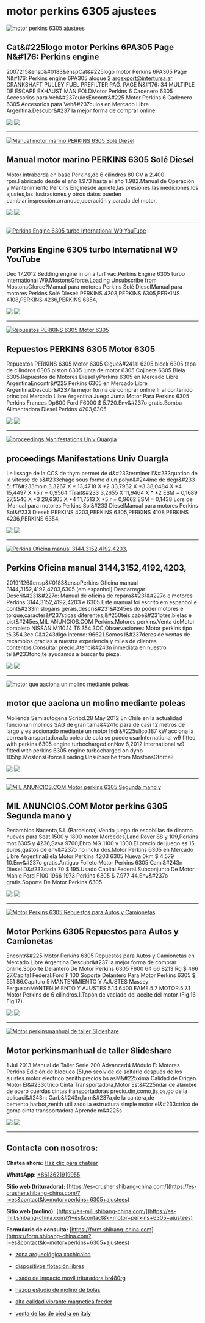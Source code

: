 # motor perkins 6305 ajustees

<a href="https://swt.shibang-china.com/?l=es&img&k=motor+perkins+6305+ajustees" target="_blank">![motor perkins 6305 ajustees](http://static.shibang-china.com/all-800x300/892.jpg)</a>

## Cat&#225logo motor Perkins 6PA305 Page N&#176: Perkins engine
2007215&ensp&#0183&enspCat&#225logo motor Perkins 6PA305 Page N&#176: Perkins engine 6PA305 alogue 2 argexport@intertursa.ar CRANKSHAFT PULLEY FUEL PREFILTER PAG. PAGE N&#176: 34 MULTIPLE DE ESCAPE EXHAUST MANIFOLDMotor Perkins 6 Cadenero 6305 Accesorios para Veh&#237culosEncontr&#225 Motor Perkins 6 Cadenero 6305 Accesorios para Veh&#237culos en Mercado Libre Argentina.Descubr&#237 la mejor forma de comprar online.


<a href="https://whatsapp.shibangsoft.com/WhatsApp.php" target="_blank" title="WhatsApp">![](http://static.shibang-china.com/icon/whatsapp.png)</a> <a href="https://swt.shibang-china.com/?l=es&icon&k=motor+perkins+6305+ajustees" target="_blank">![](http://static.shibang-china.com/icon/chat-es.png)</a>

---

<a href="https://swt.shibang-china.com/?l=es&img&k=motor+perkins+6305+ajustees" target="_blank">![Manual motor marino PERKINS 6305 Solé Diesel](http://static.shibang-china.com/all-800x300/920.jpg)</a>

## Manual motor marino PERKINS 6305 Solé Diesel
Motor intraborda en base Perkins,de 6 cilindros 80 CV a 2.400 rpm.Fabricado desde el año 1.973 hasta el año 1.982.Manual de Operación y Mantenimiento Perkins Enginesde apriete,las presiones,las mediciones,los ajustes,las ilustraciones y otros datos pueden cambiar.inspección,arranque,operación y parada del motor.


<a href="https://whatsapp.shibangsoft.com/WhatsApp.php" target="_blank" title="WhatsApp">![](http://static.shibang-china.com/icon/whatsapp.png)</a> <a href="https://swt.shibang-china.com/?l=es&icon&k=motor+perkins+6305+ajustees" target="_blank">![](http://static.shibang-china.com/icon/chat-es.png)</a>

---

<a href="https://swt.shibang-china.com/?l=es&img&k=motor+perkins+6305+ajustees" target="_blank">![Perkins Engine 6305 turbo International W9 YouTube](http://static.shibang-china.com/all-800x300/784.jpg)</a>

## Perkins Engine 6305 turbo International W9 YouTube
Dec 17,2012 Bedding engine in on a turf vac.Perkins Engine 6305 turbo International W9.MostonsGforce.Loading Unsubscribe from MostonsGforce?Manual para motores Perkins Solé DieselManual para motores Perkins Solé Diesel: PERKINS 4203,PERKINS 6305,PERKINS 4108,PERKINS 4236,PERKINS 6354,


<a href="https://whatsapp.shibangsoft.com/WhatsApp.php" target="_blank" title="WhatsApp">![](http://static.shibang-china.com/icon/whatsapp.png)</a> <a href="https://swt.shibang-china.com/?l=es&icon&k=motor+perkins+6305+ajustees" target="_blank">![](http://static.shibang-china.com/icon/chat-es.png)</a>

---

<a href="https://swt.shibang-china.com/?l=es&img&k=motor+perkins+6305+ajustees" target="_blank">![Repuestos PERKINS 6305 Motor 6305](http://static.shibang-china.com/all-800x300/255.jpg)</a>

## Repuestos PERKINS 6305 Motor 6305
Repuestos PERKINS 6305 Motor 6305 Cigue&#241al 6305 block 6305 tapa de cilindros 6305 piston 6305 junta de motor 6305 Cojinete 6305 Biela 6305.Repuestos de Motores Diesel yPerkins 6305 en Mercado Libre ArgentinaEncontr&#225 Perkins 6305 en Mercado Libre Argentina.Descubr&#237 la mejor forma de comprar online.Ir al contenido principal Mercado Libre Argentina Juego Junta Motor Para Perkins 6305 Perkins Frances Dp600 Ford F6000 $ 5.720.Env&#237o gratis.Bomba Alimentadora Diesel Perkins 4203,6305


<a href="https://whatsapp.shibangsoft.com/WhatsApp.php" target="_blank" title="WhatsApp">![](http://static.shibang-china.com/icon/whatsapp.png)</a> <a href="https://swt.shibang-china.com/?l=es&icon&k=motor+perkins+6305+ajustees" target="_blank">![](http://static.shibang-china.com/icon/chat-es.png)</a>

---

<a href="https://swt.shibang-china.com/?l=es&img&k=motor+perkins+6305+ajustees" target="_blank">![proceedings Manifestations Univ Ouargla](http://static.shibang-china.com/all-800x300/712.jpg)</a>

## proceedings Manifestations Univ Ouargla
Le lissage de la CCS de thym permet de d&#233terminer l'&#233quation de la vitesse de s&#233chage sous forme d'un polyn&#244me de degr&#233 5: fT&#233moin 3,3267 X * 13,4718 X *2 33,7932 X *3 38,0484 X *4 15,4497 X *5 r = 0,9564 fTrait&#233 3,2655 X 11,9464 X * *2 ESM = 0,1689 27,5546 X *3 29,6305 X *4 11,7513 X *5 r = 0,9662 ESM = 0,1438 Lors de lManual para motores Perkins Sol&#233 DieselManual para motores Perkins Sol&#233 Diesel: PERKINS 4203,PERKINS 6305,PERKINS 4108,PERKINS 4236,PERKINS 6354,


<a href="https://whatsapp.shibangsoft.com/WhatsApp.php" target="_blank" title="WhatsApp">![](http://static.shibang-china.com/icon/whatsapp.png)</a> <a href="https://swt.shibang-china.com/?l=es&icon&k=motor+perkins+6305+ajustees" target="_blank">![](http://static.shibang-china.com/icon/chat-es.png)</a>

---

<a href="https://swt.shibang-china.com/?l=es&img&k=motor+perkins+6305+ajustees" target="_blank">![Perkins Oficina manual 3144,3152,4192,4203,](http://static.shibang-china.com/all-800x300/243.jpg)</a>

## Perkins Oficina manual 3144,3152,4192,4203,
20191126&ensp&#0183&enspPerkins Oficina manual 3144,3152,4192,4203,6305 (em espanhol) Descarregar Descri&#231&#227o: Manual de oficina de repara&#231&#227o e motores Perkins 3144,3152,4192,4203 e 6305.Este manual foi escrito em espanhol e cont&#233m slogans gerais,descri&#231&#245es do poder motores e torque,caracter&#237sticas diferentes,&#250teis,cabe&#231otes,bielas e pist&#245es,MIL ANUNCIOS.COM Perkins.Motores perkins.Venta deMotor completo NISSAN M110.14 T6.354.3CC,Observaciones: Motor perkins tipo t6.354.3cc C&#243digo interno: 96621.Somos l&#237deres de ventas de recambios gracias a nuestra experiencia y miles de clientes contentos.Consultar precio.Atenci&#243n inmediata en nuestro tel&#233fono,te ayudamos a buscar tu pieza.


<a href="https://whatsapp.shibangsoft.com/WhatsApp.php" target="_blank" title="WhatsApp">![](http://static.shibang-china.com/icon/whatsapp.png)</a> <a href="https://swt.shibang-china.com/?l=es&icon&k=motor+perkins+6305+ajustees" target="_blank">![](http://static.shibang-china.com/icon/chat-es.png)</a>

---

<a href="https://swt.shibang-china.com/?l=es&img&k=motor+perkins+6305+ajustees" target="_blank">![motor que aaciona un molino mediante poleas](http://static.shibang-china.com/all-800x300/100.jpg)</a>

## motor que aaciona un molino mediante poleas
Molienda Semiautogena Scribd.28 May 2012 En Chile en la actualidad funcionan molinos SAG de gran tama&#241o para.de casi 12 metros de largo y es accionado mediante un motor hidr&#225ulico.187 kW acciona la correa transportadora.la polea de cola se puede usarInternational w9 fitted with perkins 6305 engine turbocharged onNov 6,2012 International w9 fitted with perkins 6305 engine turbocharged on dyno 105hp.MostonsGforce.Loading Unsubscribe from MostonsGforce?


<a href="https://whatsapp.shibangsoft.com/WhatsApp.php" target="_blank" title="WhatsApp">![](http://static.shibang-china.com/icon/whatsapp.png)</a> <a href="https://swt.shibang-china.com/?l=es&icon&k=motor+perkins+6305+ajustees" target="_blank">![](http://static.shibang-china.com/icon/chat-es.png)</a>

---

<a href="https://swt.shibang-china.com/?l=es&img&k=motor+perkins+6305+ajustees" target="_blank">![MIL ANUNCIOS.COM Motor perkins 6305 Segunda mano y](http://static.shibang-china.com/all-800x300/973.jpg)</a>

## MIL ANUNCIOS.COM Motor perkins 6305 Segunda mano y
Recambios Nacenta,S.L.(Barcelona).Vendo juego de escobillas de dinamo nuevas para Seat 1500 y 1800 motor Mercedes,Land Rover 88 y 109,Perkins mot.6305 y 4236,Sava 9700,Ebro MG 1100 y 1300.El precio del juego es 15 euros,gastos de env&#237o no inclui dos.Motor Perkins 6305 en Mercado Libre ArgentinaBiela Motor Perkins 4203 6305 Nueva 0km $ 4.579 10.Env&#237o gratis.Antiguo Folleto Motor Perkins 6305 Cami&#243n Diesel D&#233cada 70 $ 195.Usado Capital Federal.Subconjunto De Motor Mahle Ford F100 1966 1973 Perkins 6305 $ 7.977 44.Env&#237o gratis.Soporte De Motor Perkins 6305


<a href="https://whatsapp.shibangsoft.com/WhatsApp.php" target="_blank" title="WhatsApp">![](http://static.shibang-china.com/icon/whatsapp.png)</a> <a href="https://swt.shibang-china.com/?l=es&icon&k=motor+perkins+6305+ajustees" target="_blank">![](http://static.shibang-china.com/icon/chat-es.png)</a>

---

<a href="https://swt.shibang-china.com/?l=es&img&k=motor+perkins+6305+ajustees" target="_blank">![Motor Perkins 6305 Repuestos para Autos y Camionetas](http://static.shibang-china.com/all-800x300/127.jpg)</a>

## Motor Perkins 6305 Repuestos para Autos y Camionetas
Encontr&#225 Motor Perkins 6305 Repuestos para Autos y Camionetas en Mercado Libre Argentina.Descubr&#237 la mejor forma de comprar online.Soporte Delantero De Motor Perkins 6305 F600 64 66 8213 Rg $ 466 27.Capital Federal.Ford F 100 Soporte Delantero Para Motor Perkins 6305 $ 551 86.Capítulo 5 MANTENIMIENTO Y AJUSTES Massey FergusonMANTENIMIENTO Y AJUSTES.5.14.6400 EAME.5.7 MOTOR.5.7.1 Motor Perkins de 6 cilindros.1.Tapón de vaciado del aceite del motor (Fig.16 Fig.17).


<a href="https://whatsapp.shibangsoft.com/WhatsApp.php" target="_blank" title="WhatsApp">![](http://static.shibang-china.com/icon/whatsapp.png)</a> <a href="https://swt.shibang-china.com/?l=es&icon&k=motor+perkins+6305+ajustees" target="_blank">![](http://static.shibang-china.com/icon/chat-es.png)</a>

---

<a href="https://swt.shibang-china.com/?l=es&img&k=motor+perkins+6305+ajustees" target="_blank">![Motor perkinsmanhual de taller Slideshare](http://static.shibang-china.com/all-800x300/259.jpg)</a>

## Motor perkinsmanhual de taller Slideshare
1 Jul 2013 Manual de Taller Serie 200 Advanced4 Módulo E: Motores Perkins Edición.de bloqueo (5),no seolvide de soltarlo después de los ajustes.motor electrico zenith precios bs asM&#225xima Calidad de Origen Motor El&#233ctrico Cinta Transportadora,Motor Est&#225ndar de alambre de acero cuerdas cintas transportadoras precio.din,como,jis,bs,gb de la aplicaci&#243n: Carb&#243n,la m&#237a,de la cantera,de cemento,harbor,zenith utilizado la estructura simple motor el&#233ctrico de goma cinta transportadora.Aprende m&#225s


<a href="https://whatsapp.shibangsoft.com/WhatsApp.php" target="_blank" title="WhatsApp">![](http://static.shibang-china.com/icon/whatsapp.png)</a> <a href="https://swt.shibang-china.com/?l=es&icon&k=motor+perkins+6305+ajustees" target="_blank">![](http://static.shibang-china.com/icon/chat-es.png)</a>

---
## Contacta con nosotros:

**Chatea ahora:** [Haz clic para chatear](https://swt.shibang-china.com?l=es&contact&k=motor+perkins+6305+ajustees)

**WhatsApp:**  [+8613621919955](https://whatsapp.shibangsoft.com/WhatsApp.php)

**Sitio web (trituradora):** [https://es-crusher.shibang-china.com/](https://es-crusher.shibang-china.com/?l=es&contact&k=motor+perkins+6305+ajustees)

**Sitio web (molino):** [https://es-mill.shibang-china.com/](https://es-mill.shibang-china.com/?l=es&contact&k=motor+perkins+6305+ajustees)

**Formulario de consulta:** [https://form.shibang-china.com](https://form.shibang-china.com?l=es&contact&k=motor+perkins+6305+ajustees)

* [zona arqueológica xochicalco](../95/zona%20arqueol%C3%B3gica%20xochicalco.md)

* [dispositivos flotación libres](../84/dispositivos%20flotaci%C3%B3n%20libres.md)

* [usado de impacto movil trituradora br480rg](../83/usado%20de%20impacto%20movil%20trituradora%20br480rg.md)

* [hazop estudio de molino de bolas](../92/hazop%20estudio%20de%20molino%20de%20bolas.md)

* [alta calidad vibrante magnetica feeder](../92/alta%20calidad%20vibrante%20magnetica%20feeder.md)

* [venta de las de piedra en italy](../84/venta%20de%20las%20de%20piedra%20en%20italy.md)